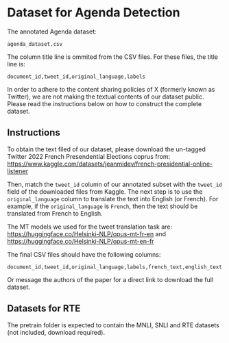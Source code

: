 # Dataset for Agenda Detection

The annotated Agenda dataset: 

```
agenda_dataset.csv 
```

The column title line is ommited from the CSV files. For these files, the title line is:

```
document_id,tweet_id,original_language,labels
```

In order to adhere to the content sharing policies of X (formerly known as Twitter), we are not making the textual contents of our dataset public. Please read the instructions below on how to construct the complete dataset.

## Instructions
To obtain the text filed of our dataset, please download the un-tagged Twitter 2022 French Presendential Elections coprus from: https://www.kaggle.com/datasets/jeanmidev/french-presidential-online-listener

Then, match the ```tweet_id``` column of our annotated subset with the ```tweet_id``` field of the downloaded files from Kaggle. The next step is to use the ```original_language``` column to translate the text into English (or French). For example, if the ```original_language``` is ```French```, then the text should be translated from French to English.

The MT models we used for the tweet translation task are: https://huggingface.co/Helsinki-NLP/opus-mt-fr-en and https://huggingface.co/Helsinki-NLP/opus-mt-en-fr

The final CSV files should have the following columns:

```
document_id,tweet_id,original_language,labels,french_text,english_text
```

Or message the authors of the paper for a direct link to download the full dataset.

## Datasets for RTE
The pretrain folder is expected to contain the MNLI, SNLI and RTE datasets (not included, download required). 
